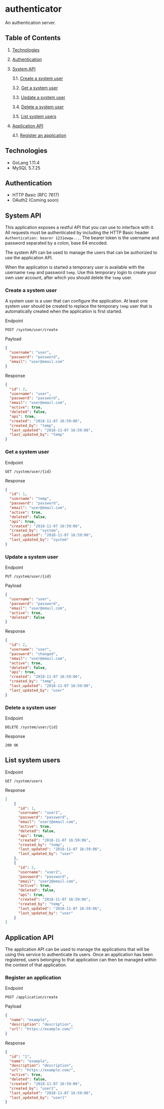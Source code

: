 # authenticator
An authentication server.

## Table of Contents  
1. [Technologies](#1)  
2. [Authentication](#2)  
3. [System API](#3)

   3.1. [Create a system user](#31)
   
   3.2. [Get a system user](#32)
   
   3.3. [Update a system user](#33)
   
   3.4. [Delete a system user](#34)
   
   3.5. [List system users](#35)
   
4. [Application API](#4)

   4.1. [Register an application](#41)

<a name="1"/>

## Technologies
* GoLang 1.11.4
* MySQL 5.7.25

<a name="2"/>

## Authentication
* HTTP Basic (RFC 7617)
* OAuth2 (Coming soon)

<a name="3"/>

## System API
This application exposes a restful API that you can use to interface with it. All requests must be 
authenticated by including the HTTP Basic header `Authentication: bearer 1231ewqw...`. The bearer token is
the username and password separated by a colon, base 64 encoded.

The system API can be used to manage the users that can be authorized to use the application API.

When the application is started a temporary user is available with the username `temp` and password `temp`. 
Use this temporary login to create your own user account, after which you should delete the `temp` user.

<a name="31"/>

### Create a system user
A system user is a user that can configure the application. At least one system user should be created to
replace the temporary `temp` user that is automatically created when the application is first started.

Endpoint
```text
POST /system/user/create
```

Payload
```json
{
  "username": "user",
  "password": "password",
  "email": "user@email.com"
}
```

Response
```json
{
  "id": 2,
  "username": "user",
  "password": "password",
  "email": "user@email.com",
  "active": true,
  "deleted": false,
  "api": true,
  "created": "2018-11-07 16:59:06",
  "created_by": "temp",
  "last_updated": "2018-11-07 16:59:06",
  "last_updated_by": "temp"
}
```

<a name="32"/>

### Get a system user

Endpoint
```text
GET /system/user/{id}
```

Response
```json
{
  "id": 1,
  "username": "temp",
  "password": "password",
  "email": "user@email.com",
  "active": true,
  "deleted": false,
  "api": true,
  "created": "2018-11-07 16:59:06",
  "created_by": "system",
  "last_updated": "2018-11-07 16:59:06",
  "last_updated_by": "system"
}
```

<a name="33"/>

### Update a system user

Endpoint
```text
PUT /system/user/{id}
```

Payload
```json
{
  "username": "user",
  "password": "password",
  "email": "user@email.com",
  "active": true,
  "deleted": false
}
```

Response
```json
{
  "id": 2,
  "username": "user",
  "password": "changed",
  "email": "user@email.com",
  "active": true,
  "deleted": false,
  "api": true,
  "created": "2018-11-07 16:59:06",
  "created_by": "temp",
  "last_updated": "2018-11-07 16:59:06",
  "last_updated_by": "user"
}
```

<a name="34"/>

### Delete a system user

Endpoint
```text
DELETE /system/user/{id}
```

Response
```text
200 OK
```

<a name="35"/>

## List system users

Endpoint
```text
GET /system/users
```

Response
```json
[
    {
      "id": 1,
      "username": "user1",
      "password": "password",
      "email": "user1@email.com",
      "active": true,
      "deleted": false,
      "api": true,
      "created": "2018-11-07 16:59:06",
      "created_by": "temp",
      "last_updated": "2018-11-07 16:59:06",
      "last_updated_by": "user"
    },
    {
      "id": 2,
      "username": "user2",
      "password": "password",
      "email": "user2@email.com",
      "active": true,
      "deleted": false,
      "api": true,
      "created": "2018-11-07 16:59:06",
      "created_by": "temp",
      "last_updated": "2018-11-07 16:59:06",
      "last_updated_by": "user"
    }
]
```

<a name="4"/>

## Application API
The application API can be used to manage the applications that will be using this service to authenticate its users.
Once an application has been registered, users belonging to that application can then be managed within the context of
that application.

<a name="41"/>

### Register an application

Endpoint
```text
POST /application/create
```

Payload
```json
{
  "name": "example",
  "description": "description",
  "url": "https://example.com/"
}
```

Response
```json
{
  "id": "1",
  "name": "example",
  "description": "description",
  "url": "https://example.com/",
  "active": true,
  "deleted": false,
  "created": "2018-11-07 16:59:06",
  "created_by": "user1",
  "last_updated": "2018-11-07 16:59:06",
  "last_updated_by": "user1"
}
```

